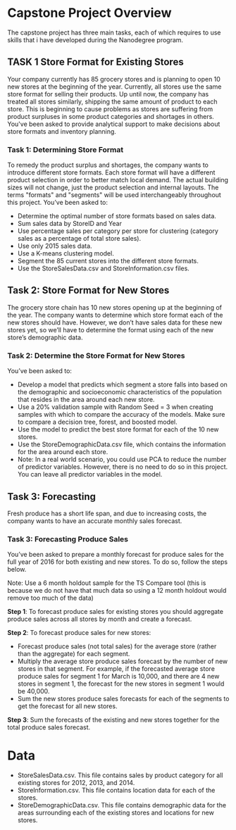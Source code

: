 # Capstone Project Overview
The capstone project has three main tasks, each of which requires to use skills that i have developed during the Nanodegree program.
## TASK 1 Store Format for Existing Stores
Your company currently has 85 grocery stores and is planning to open 10 new stores at the beginning of the year. Currently, all stores use the same store format for selling their products. Up until now, the company has treated all stores similarly, shipping the same amount of product to each store. This is beginning to cause problems as stores are suffering from product surpluses in some product categories and shortages in others. You've been asked to provide analytical support to make decisions about store formats and inventory planning.

### Task 1: Determining Store Format
To remedy the product surplus and shortages, the company wants to introduce different store formats. Each store format will have a different product selection in order to better match local demand. The actual building sizes will not change, just the product selection and internal layouts. The terms "formats" and "segments" will be used interchangeably throughout this project. You’ve been asked to:

- Determine the optimal number of store formats based on sales data.
- Sum sales data by StoreID and Year
- Use percentage sales per category per store for clustering (category sales as a percentage of total store sales).
- Use only 2015 sales data.
- Use a K-means clustering model.
- Segment the 85 current stores into the different store formats.
- Use the StoreSalesData.csv and StoreInformation.csv files.
## Task 2: Store Format for New Stores 
The grocery store chain has 10 new stores opening up at the beginning of the year. The company wants to determine which store format each of the new stores should have. However, we don’t have sales data for these new stores yet, so we’ll have to determine the format using each of the new store’s demographic data.

### Task 2: Determine the Store Format for New Stores
You’ve been asked to:

- Develop a model that predicts which segment a store falls into based on the demographic and socioeconomic characteristics of the population that resides in the area around each new store.
- Use a 20% validation sample with Random Seed = 3 when creating samples with which to compare the accuracy of the models. Make sure to compare a decision tree, forest, and boosted model.
- Use the model to predict the best store format for each of the 10 new stores.
- Use the StoreDemographicData.csv file, which contains the information for the area around each store.
- Note: In a real world scenario, you could use PCA to reduce the number of predictor variables. However, there is no need to do so in this project. You can leave all predictor variables in the model.
## Task 3: Forecasting
Fresh produce has a short life span, and due to increasing costs, the company wants to have an accurate monthly sales forecast.
### Task 3: Forecasting Produce Sales 
You’ve been asked to prepare a monthly forecast for produce sales for the full year of 2016 for both existing and new stores. To do so, follow the steps below.

Note: Use a 6 month holdout sample for the TS Compare tool (this is because we do not have that much data so using a 12 month holdout would remove too much of the data)

**Step 1**: To forecast produce sales for existing stores you should aggregate produce sales across all stores by month and create a forecast.

**Step 2**: To forecast produce sales for new stores:

- Forecast produce sales (not total sales) for the average store (rather than the aggregate) for each segment.
- Multiply the average store produce sales forecast by the number of new stores in that segment.
For example, if the forecasted average store produce sales for segment 1 for March is 10,000, and there are 4 new stores in segment 1, the forecast for the new stores in segment 1 would be 40,000.
- Sum the new stores produce sales forecasts for each of the segments to get the forecast for all new stores.

**Step 3**: Sum the forecasts of the existing and new stores together for the total produce sales forecast.
# Data 
- StoreSalesData.csv.
This file contains sales by product category for all existing stores for 2012, 2013, and 2014.
- StoreInformation.csv. 
This file contains location data for each of the stores.
- StoreDemographicData.csv.
This file contains demographic data for the areas surrounding each of the existing stores and locations for new stores.

